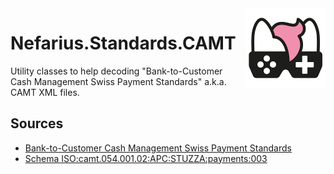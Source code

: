 <img src="assets/NSS-128x128.png" align="right" />

# Nefarius.Standards.CAMT

Utility classes to help decoding "Bank-to-Customer Cash Management Swiss Payment Standards" a.k.a. CAMT XML files.

## Sources

- [Bank-to-Customer Cash Management Swiss Payment Standards](https://www.credit-suisse.com/media/assets/microsite/docs/zv-migration/camt-05x-001-04-sps.pdf)
- [Schema ISO:camt.054.001.02:APC:STUZZA:payments:003](https://zv.psa.at/schemata/ISO.camt.054.001.02.austrian.003.xsd)
